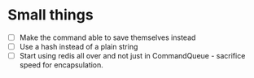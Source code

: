 # Small things

- [ ] Make the command able to save themselves instead
- [ ] Use a hash instead of a plain string
- [ ] Start using redis all over and not just in CommandQueue -
      sacrifice speed for encapsulation.
